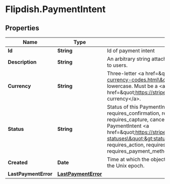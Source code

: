 # Flipdish.PaymentIntent

## Properties

Name | Type | Description | Notes
------------ | ------------- | ------------- | -------------
**Id** | **String** | Id of payment intent | [optional] 
**Description** | **String** | An arbitrary string attached to the object. Often useful for displaying to users. | [optional] 
**Currency** | **String** | Three-letter &lt;a href&#x3D;\&quot;https://www.iso.org/iso-4217-currency-codes.html\&quot;&gt;ISO currency  code&lt;/a&gt;, in lowercase. Must be a &lt;a href&#x3D;\&quot;https://stripe.com/docs/currencies\&quot;&gt;supported  currency&lt;/a&gt;. | [optional] 
**Status** | **String** | Status of this PaymentIntent, one of requires_payment_method,  requires_confirmation, requires_action, processing,  requires_capture, canceled, or succeeded. Read more about each  PaymentIntent &lt;a href&#x3D;\&quot;https://stripe.com/docs/payments/intents#intent-statuses\&quot;&gt;status&lt;/a&gt;.  One of: canceled, processing, requires_action,  requires_capture, requires_confirmation, requires_payment_method,  or succeeded. | [optional] 
**Created** | **Date** | Time at which the object was created. Measured in seconds since the Unix epoch. | [optional] 
**LastPaymentError** | [**LastPaymentError**](LastPaymentError.md) |  | [optional] 


